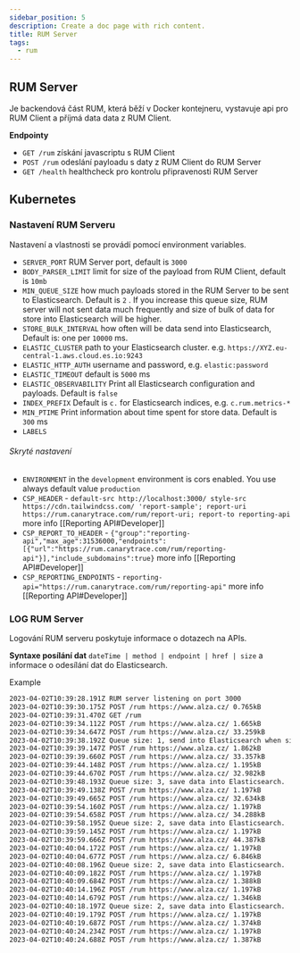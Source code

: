 ```yaml
---
sidebar_position: 5
description: Create a doc page with rich content.
title: RUM Server
tags:
  - rum
---
```



## RUM Server
Je backendová část RUM, která běží v Docker kontejneru, vystavuje api pro RUM Client a příjmá data data z RUM Client.

**Endpointy**
- `GET /rum` získání javascriptu s RUM Client
- `POST /rum` odeslání payloadu s daty z RUM Client do RUM Server
- `GET /health` healthcheck pro kontrolu připravenosti RUM Server


## Kubernetes



### Nastavení RUM Serveru
Nastavení a vlastnosti se provádí pomocí environment variables.

- `SERVER_PORT` RUM Server port, default is `3000`
- `BODY_PARSER_LIMIT` limit for size of the payload from RUM Client, default is `10mb`
- `MIN_QUEUE_SIZE` how much payloads stored in the RUM Server to be sent to Elasticsearch. Default is `2` . If you increase this queue size, RUM server will not sent data much frequently and size of bulk of data for store into Elasticsearch will be higher. 
- `STORE_BULK_INTERVAL` how often will be data send into Elasticsearch, Default is: one per `10000` ms.
- `ELASTIC_CLUSTER` path to your Elasticsearch cluster. e.g. `https://XYZ.eu-central-1.aws.cloud.es.io:9243`
- `ELASTIC_HTTP_AUTH` username and password, e.g. `elastic:password`
- `ELASTIC_TIMEOUT` default is `5000` ms
- `ELASTIC_OBSERVABILITY` Print all Elasticsearch configuration and payloads. Default is `false`
- `INDEX_PREFIX` Default is `c.` for Elasticsearch indices, e.g. `c.rum.metrics-*`
- `MIN_PTIME` Print information about time spent for store data. Default is `300` ms
- `LABELS`

###### Skryté nastavení
- `ENVIRONMENT` in the `development` environment is cors enabled. You use always default value `production`
- `CSP_HEADER` - `default-src http://localhost:3000/ style-src https://cdn.tailwindcss.com/ 'report-sample'; report-uri https://rum.canarytrace.com/rum/report-uri; report-to reporting-api` more info [[Reporting API#Developer]]
- `CSP_REPORT_TO_HEADER` - `{"group":"reporting-api","max_age":31536000,"endpoints":[{"url":"https://rum.canarytrace.com/rum/reporting-api"}],"include_subdomains":true}` more info [[Reporting API#Developer]]
- `CSP_REPORTING_ENDPOINTS` - `reporting-api="https://rum.canarytrace.com/rum/reporting-api"` more info [[Reporting API#Developer]]


### LOG RUM Server
Logování RUM serveru poskytuje informace o dotazech na APIs.

**Syntaxe posílání dat**
`dateTime | method | endpoint | href | size` a informace o odesílání dat do Elasticsearch. 

Example
```bash
2023-04-02T10:39:28.191Z RUM server listening on port 3000
2023-04-02T10:39:30.175Z POST /rum https://www.alza.cz/ 0.765kB
2023-04-02T10:39:31.470Z GET /rum  
2023-04-02T10:39:34.112Z POST /rum https://www.alza.cz/ 1.665kB
2023-04-02T10:39:34.647Z POST /rum https://www.alza.cz/ 33.259kB
2023-04-02T10:39:38.192Z Queue size: 1, send into Elasticsearch when size of queue is min. 2
2023-04-02T10:39:39.147Z POST /rum https://www.alza.cz/ 1.862kB
2023-04-02T10:39:39.660Z POST /rum https://www.alza.cz/ 33.357kB
2023-04-02T10:39:44.148Z POST /rum https://www.alza.cz/ 1.195kB
2023-04-02T10:39:44.670Z POST /rum https://www.alza.cz/ 32.982kB
2023-04-02T10:39:48.193Z Queue size: 3, save data into Elasticsearch.
2023-04-02T10:39:49.138Z POST /rum https://www.alza.cz/ 1.197kB
2023-04-02T10:39:49.665Z POST /rum https://www.alza.cz/ 32.634kB
2023-04-02T10:39:54.160Z POST /rum https://www.alza.cz/ 1.197kB
2023-04-02T10:39:54.658Z POST /rum https://www.alza.cz/ 34.288kB
2023-04-02T10:39:58.195Z Queue size: 2, save data into Elasticsearch.
2023-04-02T10:39:59.145Z POST /rum https://www.alza.cz/ 1.197kB
2023-04-02T10:39:59.666Z POST /rum https://www.alza.cz/ 44.387kB
2023-04-02T10:40:04.172Z POST /rum https://www.alza.cz/ 1.197kB
2023-04-02T10:40:04.677Z POST /rum https://www.alza.cz/ 6.846kB
2023-04-02T10:40:08.196Z Queue size: 2, save data into Elasticsearch.
2023-04-02T10:40:09.182Z POST /rum https://www.alza.cz/ 1.197kB
2023-04-02T10:40:09.684Z POST /rum https://www.alza.cz/ 1.388kB
2023-04-02T10:40:14.196Z POST /rum https://www.alza.cz/ 1.197kB
2023-04-02T10:40:14.679Z POST /rum https://www.alza.cz/ 1.346kB
2023-04-02T10:40:18.197Z Queue size: 2, save data into Elasticsearch.
2023-04-02T10:40:19.179Z POST /rum https://www.alza.cz/ 1.197kB
2023-04-02T10:40:19.687Z POST /rum https://www.alza.cz/ 1.374kB
2023-04-02T10:40:24.234Z POST /rum https://www.alza.cz/ 1.197kB
2023-04-02T10:40:24.688Z POST /rum https://www.alza.cz/ 1.387kB
```
